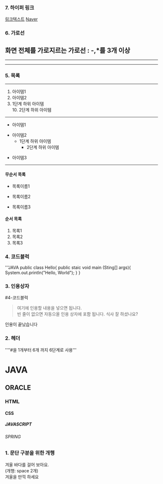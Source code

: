 ### 7. 하이퍼 링크
[링크텍스트](링크URL)
[Naver](https://www.naver.com/)

### 6. 가로선
화면 전체를 가로지르는 가로선 :  -,*를 3개 이상
---
***
----
### 5. 목록
---
1. 아이템1  
2. 아이템2  
  9. 1단계 하위 아이템  
    10. 2단계 하위 아이템

---
- 아이템1
+ 아이템2  
  - 1단계 하위 아이템
    * 2단계 하위 아이템  
* 아이템3
---

#### 무순서 목록
* 목록이름1
- 목록이름2
+ 목록이름3


#### 순서 목록
1. 목록1
1. 목록2
1. 목록3

### 4. 코드블럭 
'''JAVA
public class Hello{
  public staic void main (Sting[] args){
    System.out.println("Hello, World"); 
  }
}


### 3. 인용상자
#4-코드블럭  
>여기에 인용할 내용을 넣으면 됩니다.  
>빈 줄이 없으면 자동으올 인용 상자에 포함 됩니다.
식사 잘 하셨나요?

인용이 끝났습니다



### 2. 헤더
''''#을 1개부터 6개 까지 6단계로 사용'''
# JAVA
## ORACLE
### HTML
#### CSS
##### JAVASCRIPT
###### SPRING

### 1. 문단 구분을 위한 개행
겨울 바다를 걸어 보아요.  
(개행: space 2개)  
겨울을 만끽 하세요
